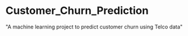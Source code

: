 # Customer_Churn_Prediction
"A machine learning project to predict customer churn using Telco data"
